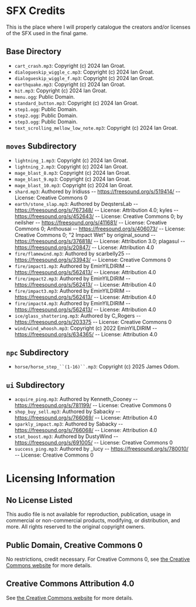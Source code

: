 # SFX Credits
This is the place where I will properly catalogue the creators and/or licenses of the SFX used in the final game.  

## Base Directory
- `cart_crash.mp3`: Copyright (c) 2024 Ian Groat.
- `dialogueskip_wiggle_c.mp3`: Copyright (c) 2024 Ian Groat.
- `dialogueskip_wiggle_f.mp3`: Copyright (c) 2024 Ian Groat.
- `earthquake.mp3`: Copyright (c) 2024 Ian Groat.
- `hit.mp3`: Copyright (c) 2024 Ian Groat.
- `menu.ogg`: Public Domain.
- `standard_button.mp3`: Copyright (c) 2024 Ian Groat.
- `step1.ogg`: Public Domain.
- `step2.ogg`: Public Domain.
- `step3.ogg`: Public Domain.
- `text_scrolling_mellow_low_note.mp3`: Copyright (c) 2024 Ian Groat.

## `moves` Subdirectory
- `lightning_1.mp3`: Copyright (c) 2024 Ian Groat.
- `lightning_2.mp3`: Copyright (c) 2024 Ian Groat.
- `mage_blast_8.mp3`: Copyright (c) 2024 Ian Groat.
- `mage_blast_9.mp3`: Copyright (c) 2024 Ian Groat.
- `mage_blast_10.mp3`: Copyright (c) 2024 Ian Groat.
- `shard.mp3`: Authored by Iridiuss -- https://freesound.org/s/519414/ -- License: Creative Commons 0
- `earth/stone_slap.mp3`: Authored by DeqstersLab -- https://freesound.org/s/767348/ -- License: Attribution 4.0; kyles -- https://freesound.org/s/452643/ -- License: Creative Commons 0; by neilsher -- https://freesound.org/s/411681/ -- License: Creative Commons 0; Anthousai -- https://freesound.org/s/406073/ -- License: Creative Commons 0; "2 Impact Wet" by original_sound -- https://freesound.org/s/376818/ -- License: Attribution 3.0; plagasul -- https://freesound.org/s/20847/ -- License: Attribution 4.0
- `fire/flamewind.mp3`: Authored by scarbelly25 -- https://freesound.org/s/33943/ -- License: Creative Commons 0
- `fire/impact1.mp3`: Authored by EminYILDIRIM -- https://freesound.org/s/562413/ -- License: Attribution 4.0
- `fire/impact2.mp3`: Authored by EminYILDIRIM -- https://freesound.org/s/562413/ -- License: Attribution 4.0
- `fire/impact3.mp3`: Authored by EminYILDIRIM -- https://freesound.org/s/562413/ -- License: Attribution 4.0
- `fire/impact4.mp3`: Authored by EminYILDIRIM -- https://freesound.org/s/562413/ -- License: Attribution 4.0
- `ice/glass_shattering.mp3`: Authored by C_Rogers -- https://freesound.org/s/203375 -- License: Creative Commons 0
- `wind/wind_whoosh.mp3`: Copyright (c) 2022 EminYILDIRIM -- https://freesound.org/s/634365/ -- License: Attribution 4.0

## `npc` Subdirectory
- `horse/horse_step_``(1-16)``.mp3`: Copyright (c) 2025 James Odom.

## `ui` Subdirectory
- `acquire_ping.mp3`: Authored by Kenneth_Cooney -- https://freesound.org/s/781199/ -- License: Creative Commons 0
- `shop_buy_sell.mp3`: Authored by Sabacky -- https://freesound.org/s/766069/ -- License: Attribution 4.0
- `sparkly_impact.mp3`: Authored by Sabacky -- https://freesound.org/s/766068/ -- License: Attribution 4.0
- `stat_boost.mp3`: Authored by DustyWind -- https://freesound.org/s/691005/ -- License: Creative Commons 0
- `success_ping.mp3`: Authored by _lucy -- https://freesound.org/s/780010/ -- License: Creative Commons 0

# Licensing Information

## No License Listed
This audio file is not available for reproduction, publication, usage in commercial or non-commercial products, modifying, or distribution, and more. All rights reserved to the original copyright owners.

## Public Domain, Creative Commons 0
No restrictions, credit necessary. For Creative Commons 0, see [the Creative Commons website](https://creativecommons.org/publicdomain/zero/1.0/) for more details.

## Creative Commons Attribution 4.0
See [the Creative Commons website](https://creativecommons.org/licenses/by/4.0/) for more details.

